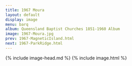 ```yaml
---
title: 1967 Moura
layout: default
display: image
menu: barq
album: Queensland Baptist Churches 1851-1960 Album
image: 1967-Moura.jpg
prev: 1967-MagneticIsland.html
next: 1967-ParkRidge.html
---
```

{% include image-head.md %}
{% include image.html %}
